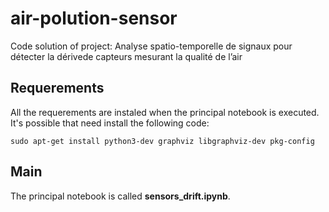 # air-polution-sensor
Code solution of project: Analyse spatio-temporelle de signaux pour détecter la dérivede capteurs mesurant la qualité de l’air

## Requerements
All the requerements are instaled when the principal notebook is executed. It's possible that need install the following code:
```
sudo apt-get install python3-dev graphviz libgraphviz-dev pkg-config
```

## Main
The principal notebook is called **sensors_drift.ipynb**.
